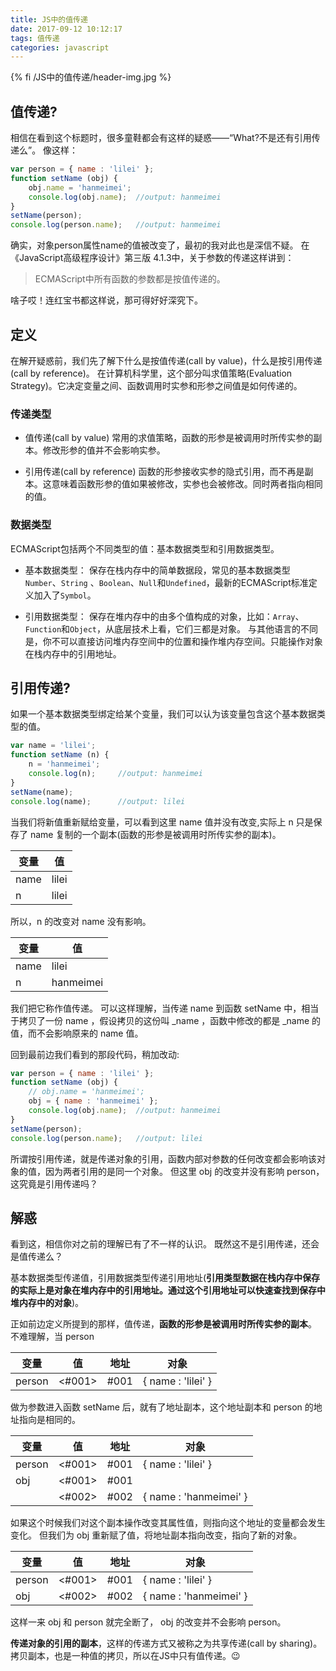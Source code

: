 ```yaml
---
title: JS中的值传递
date: 2017-09-12 10:12:17
tags: 值传递
categories: javascript
---
```


{% fi /JS中的值传递/header-img.jpg %}

## 值传递?
相信在看到这个标题时，很多童鞋都会有这样的疑惑——“What?不是还有引用传递么”。
像这样：
```javascript
var person = { name : 'lilei' };
function setName (obj) {
    obj.name = 'hanmeimei';
    console.log(obj.name);  //output: hanmeimei
}
setName(person);
console.log(person.name);   //output: hanmeimei
```
确实，对象person属性name的值被改变了，最初的我对此也是深信不疑。
在《JavaScript高级程序设计》第三版 4.1.3中，关于参数的传递这样讲到：
>ECMAScript中所有函数的参数都是按值传递的。

啥子哎！连红宝书都这样说，那可得好好深究下。
<!-- more -->
## 定义
在解开疑惑前，我们先了解下什么是按值传递(call by value)，什么是按引用传递(call by reference)。
在计算机科学里，这个部分叫求值策略(Evaluation Strategy)。它决定变量之间、函数调用时实参和形参之间值是如何传递的。

### 传递类型
+ 值传递(call by value)
常用的求值策略，函数的形参是被调用时所传实参的副本。修改形参的值并不会影响实参。

+ 引用传递(call by reference)
函数的形参接收实参的隐式引用，而不再是副本。这意味着函数形参的值如果被修改，实参也会被修改。同时两者指向相同的值。

### 数据类型
ECMAScript包括两个不同类型的值：基本数据类型和引用数据类型。

+ 基本数据类型：
保存在栈内存中的简单数据段，常见的基本数据类型 `Number`、`String` 、`Boolean`、`Null`和`Undefined`，最新的ECMAScript标准定义加入了`Symbol`。

+ 引用数据类型：
保存在堆内存中的由多个值构成的对象，比如：`Array`、`Function`和`Object`，从底层技术上看，它们三都是对象。
与其他语言的不同是，你不可以直接访问堆内存空间中的位置和操作堆内存空间。只能操作对象在栈内存中的引用地址。

## 引用传递?

如果一个基本数据类型绑定给某个变量，我们可以认为该变量包含这个基本数据类型的值。
```javascript
var name = 'lilei';
function setName (n) {
    n = 'hanmeimei';
    console.log(n);     //output: hanmeimei
}
setName(name);
console.log(name);      //output: lilei
```
当我们将新值重新赋给变量，可以看到这里 name 值并没有改变,实际上 n 只是保存了 name 复制的一个副本(函数的形参是被调用时所传实参的副本)。

|变量|值| 
|---|---|
| name   |lilei|
| n      |lilei|
所以，n 的改变对 name 没有影响。

|变量|值| 
|---|---| 
| name   |lilei |
| n      |hanmeimei|
我们把它称作值传递。
可以这样理解，当传递 name 到函数 setName 中，相当于拷贝了一份 name ，假设拷贝的这份叫 _name ，函数中修改的都是 _name 的值，而不会影响原来的 name 值。

回到最前边我们看到的那段代码，稍加改动:
```javascript
var person = { name : 'lilei' };
function setName (obj) {
    // obj.name = 'hanmeimei';
    obj = { name : 'hanmeimei' };
    console.log(obj.name);  //output: hanmeimei
}
setName(person);
console.log(person.name);   //output: lilei
```
所谓按引用传递，就是传递对象的引用，函数内部对参数的任何改变都会影响该对象的值，因为两者引用的是同一个对象。
但这里 obj 的改变并没有影响 person，这究竟是引用传递吗？

## 解惑

看到这，相信你对之前的理解已有了不一样的认识。
既然这不是引用传递，还会是值传递么？

基本数据类型传递值，引用数据类型传递引用地址(**引用类型数据在栈内存中保存的实际上是对象在堆内存中的引用地址。通过这个引用地址可以快速查找到保存中堆内存中的对象**)。

正如前边定义所提到的那样，值传递，**函数的形参是被调用时所传实参的副本**。
不难理解，当 person 

|变量|值|地址|对象|
|---|---|---|---|
|person|<#001>|#001|{ name : 'lilei' }|
做为参数进入函数 setName 后，就有了地址副本，这个地址副本和 person 的地址指向是相同的。

|变量|值|地址|对象|
|---|---|---|---|
|person|<#001>|#001|{ name : 'lilei' }|
|obj|<#001>|#001||
||<#002>|#002|{ name : 'hanmeimei' }|

如果这个时候我们对这个副本操作改变其属性值，则指向这个地址的变量都会发生变化。
但我们为 obj 重新赋了值，将地址副本指向改变，指向了新的对象。

|变量|值|地址|对象|
|---|---|---|---|
|person|<#001>|#001|{ name : 'lilei' }|
|obj|<#002>|#002|{ name : 'hanmeimei' }|

这样一来 obj 和 person 就完全断了， obj 的改变并不会影响 person。 

**传递对象的引用的副本**，这样的传递方式又被称之为共享传递(call by sharing)。
拷贝副本，也是一种值的拷贝，所以在JS中只有值传递。😉
